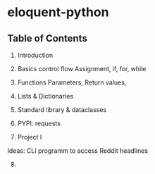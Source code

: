 # eloquent-python

## Table of Contents

1. Introduction
2. Basics control flow
   Assignment, if, for, while
   
3. Functions
   Parameters, Return values, 

4. Lists & Dictionaries
5. Standard library & dataclasses
6. PYPI: requests

7. Project I

Ideas: CLI programm to access Reddit headlines

8. 
